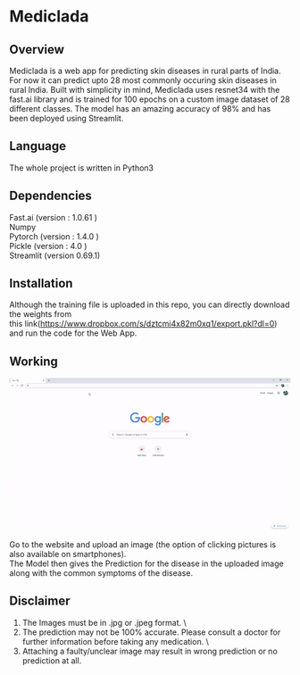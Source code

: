 # Mediclada

## Overview
Mediclada is a web app for predicting skin diseases in rural parts of India. For now it can predict upto 28 most commonly occuring skin diseases in rural India.
Built with simplicity in mind, Mediclada uses resnet34 with the fast.ai library and is trained for 100 epochs on a custom image dataset of 28 different classes.
The model has an amazing accuracy of 98% and has been deployed using Streamlit.

## Language
The whole project is written in Python3

## Dependencies 
Fast.ai (version : 1.0.61 ) \
Numpy \
Pytorch (version : 1.4.0 ) \
Pickle (version : 4.0 ) \
Streamlit (version 0.69.1) 

## Installation
Although the training file is uploaded in this repo, you can directly download the weights from \
this link(https://www.dropbox.com/s/dztcmi4x82m0xq1/export.pkl?dl=0) and run the code for the Web App.

## Working
![](walkthrough.gif)

Go to the website and upload an image (the option of clicking pictures is also available on smartphones). \
The Model then gives the Prediction for the disease in the uploaded image along with the common symptoms of the disease.


## Disclaimer
1) The Images must be in .jpg or .jpeg format. \
2) The prediction may not be 100% accurate. Please consult a doctor for further information before taking any medication. \
3) Attaching a faulty/unclear image may result in wrong prediction or no prediction at all.
